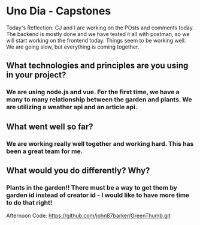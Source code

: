 # Uno Dia - Capstones

Today's Reflection: CJ and I are working on the POsts and comments today.  The backend is mostly done and we have tested it all with postman, so we will start working on the frontend today.  Things seem to be working well.  We are going slow, but everything is coming together.

## What technologies and principles are you using in your project?
### We are using node.js and vue. For the first time, we have a many to many relationship between the garden and plants.  We are utilizing a weather api and an article api.  

## What went well so far?
### We are working really well together and working hard.  This has been a great team for me.

## What would you do differently? Why?
###  Plants in the garden!! There must be a way to get them by garden id instead of creator id - I would like to have more time to do that right!


Afternoon Code:  https://github.com/john87barker/GreenThumb.git